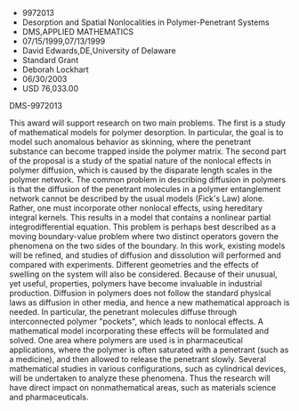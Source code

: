 
* 9972013
* Desorption and Spatial Nonlocalities in Polymer-Penetrant Systems
* DMS,APPLIED MATHEMATICS
* 07/15/1999,07/13/1999
* David Edwards,DE,University of Delaware
* Standard Grant
* Deborah Lockhart
* 06/30/2003
* USD 76,033.00

DMS-9972013

This award will support research on two main problems. The first is a study of
mathematical models for polymer desorption. In particular, the goal is to model
such anomalous behavior as skinning, where the penetrant substance can become
trapped inside the polymer matrix. The second part of the proposal is a study of
the spatial nature of the nonlocal effects in polymer diffusion, which is caused
by the disparate length scales in the polymer network. The common problem in
describing diffusion in polymers is that the diffusion of the penetrant
molecules in a polymer entanglement network cannot be described by the usual
models (Fick's Law) alone. Rather, one must incorporate other nonlocal effects,
using hereditary integral kernels. This results in a model that contains a
nonlinear partial integrodifferential equation. This problem is perhaps best
described as a moving boundary-value problem where two distinct operators govern
the phenomena on the two sides of the boundary. In this work, existing models
will be refined, and studies of diffusion and dissolution will performed and
compared with experiments. Different geometries and the effects of swelling on
the system will also be considered. Because of their unusual, yet useful,
properties, polymers have become invaluable in industrial production. Diffusion
in polymers does not follow the standard physical laws as diffusion in other
media, and hence a new mathematical approach is needed. In particular, the
penetrant molecules diffuse through interconnected polymer "pockets", which
leads to nonlocal effects. A mathematical model incorporating these effects will
be formulated and solved. One area where polymers are used is in pharmaceutical
applications, where the polymer is often saturated with a penetrant (such as a
medicine), and then allowed to release the penetrant slowly. Several
mathematical studies in various configurations, such as cylindrical devices,
will be undertaken to analyze these phenomena. Thus the research will have
direct impact on nonmathematical areas, such as materials science and
pharmaceuticals.


